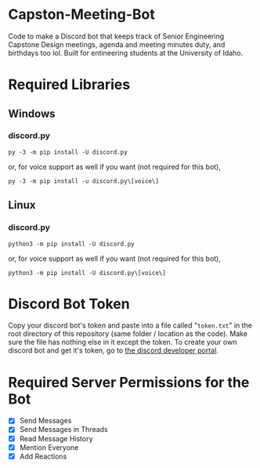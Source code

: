 # Capston-Meeting-Bot
Code to make a Discord bot that keeps track of Senior Engineering Capstone Design meetings, agenda and meeting minutes duty, and birthdays too lol. Built for entineering students at the University of Idaho.

# Required Libraries

## Windows

### discord.py
```py -3 -m pip install -U discord.py```

or, for voice support as well if you want (not required for this bot),

```py -3 -m pip install -u discord.py\[voice\]```

## Linux

### discord.py
```python3 -m pip install -U discord.py```

or, for voice support as well if you want (not required for this bot),

```python3 -m pip install -U discord.py\[voice\]```

# Discord Bot Token

Copy your discord bot's token and paste into a file called "`token.txt`" in the root directory of this repository (same folder / location as the code).
Make sure the file has nothing else in it except the token.
To create your own discord bot and get it's token, go to [the discord developer portal](https://discord.com/developers/applications).

# Required Server Permissions for the Bot
- [x] Send Messages
- [x] Send Messages in Threads
- [x] Read Message History
- [x] Mention Everyone
- [x] Add Reactions
